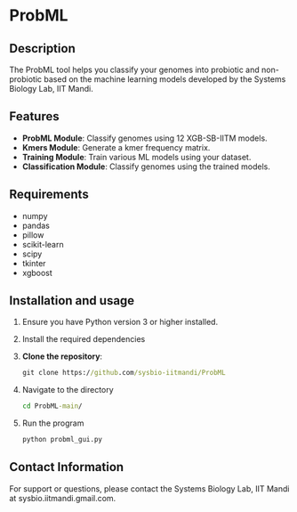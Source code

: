 # ProbML

## Description
The ProbML tool helps you classify your genomes into probiotic and non-probiotic based on the machine learning models developed by the Systems Biology Lab, IIT Mandi.

## Features
- **ProbML Module**: Classify genomes using 12 XGB-SB-IITM models.
- **Kmers Module**: Generate a kmer frequency matrix.
- **Training Module**: Train various ML models using your dataset.
- **Classification Module**: Classify genomes using the trained models.

## Requirements
- numpy
- pandas
- pillow
- scikit-learn
- scipy
- tkinter
- xgboost

## Installation and usage
1. Ensure you have Python version 3 or higher installed.
2. Install the required dependencies
3. **Clone the repository**:

    ```cmd
    git clone https://github.com/sysbio-iitmandi/ProbML
    ```
4. Navigate to the directory

    ```cmd
    cd ProbML-main/
    ```
5. Run the program

    ```cmd
    python probml_gui.py
    ```

## Contact Information
  For support or questions, please contact the Systems Biology Lab, IIT Mandi at sysbio.iitmandi.gmail.com.

